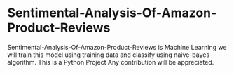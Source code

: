 # Sentimental-Analysis-Of-Amazon-Product-Reviews
Sentimental-Analysis-Of-Amazon-Product-Reviews is Machine Learning we will train this model using training data and classify using naive-bayes algorithm.
This is a Python Project Any contribution will be appreciated.
